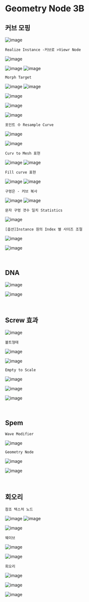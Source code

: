 Geometry Node 3B
===================

커브 모핑
------------

![image](https://user-images.githubusercontent.com/30430227/139566756-9ede578e-b614-4bc6-85b4-b671a82dbdb9.png)

`Realize Instance -커브로 >Viewr Node`

![image](https://user-images.githubusercontent.com/30430227/139566812-7d4db1df-89c9-4c90-81d5-90e7239f309b.png)

![image](https://user-images.githubusercontent.com/30430227/139566780-df5a9ea3-f646-4a70-af17-0b36cf9acdab.png)
![image](https://user-images.githubusercontent.com/30430227/139566802-cd32a049-5ba2-4d6c-9a2b-3a101d844c95.png)

`Morph Target`

![image](https://user-images.githubusercontent.com/30430227/139566970-2ba82ba5-813f-4037-a5f8-dbf0f994c2b9.png)
![image](https://user-images.githubusercontent.com/30430227/139566984-b9b8d0b9-16c6-43f0-8379-6d1d731760e4.png)

![image](https://user-images.githubusercontent.com/30430227/139567006-3a859035-3fba-491c-998a-37b60c8aa736.png)

![image](https://user-images.githubusercontent.com/30430227/139567025-012625e1-5e96-4b06-a91a-da17dcb44d92.png)

![image](https://user-images.githubusercontent.com/30430227/139567040-f3f46ec9-13bb-413b-839d-78a9f3210d0e.png)

`포인트 수 Resample Curve`

![image](https://user-images.githubusercontent.com/30430227/139567087-da787e5c-42bd-4451-bd13-bb42cb04ff2c.png)

![image](https://user-images.githubusercontent.com/30430227/139567114-8a5e3745-df1a-4fcf-910e-61b1e00c28e6.png)

`Curv to Mesh 표현`

![image](https://user-images.githubusercontent.com/30430227/139567231-7e1de37c-a964-4acc-bb9c-509503bef0ef.png)
![image](https://user-images.githubusercontent.com/30430227/139567217-17058b2b-e06d-4380-88ac-3ca043b7e2cc.png)

`Fill curve 표현`

![image](https://user-images.githubusercontent.com/30430227/139567263-1830d0c9-8924-429f-a778-225ec842f28e.png)
![image](https://user-images.githubusercontent.com/30430227/139567266-671abaf2-59dd-4804-8ee3-1d39a3ce8071.png)

`구멍은 - 커브 복사`

![image](https://user-images.githubusercontent.com/30430227/139567391-76f4a4db-0006-466c-8fb4-6a00923b19ef.png)
![image](https://user-images.githubusercontent.com/30430227/139567386-d5d2db0a-1eab-4c21-873d-6953102b098e.png)

`문자 구멍 갯수 일치 Statistics`

![image](https://user-images.githubusercontent.com/30430227/139567684-03b45528-b426-4134-862a-945b2ab2d07a.png)

`[옵션]Instance 원의 Index 별 사이즈 조절`

![image](https://user-images.githubusercontent.com/30430227/139568234-2bf866ba-3423-4de0-bccb-8f3ad9c050ee.png)

![image](https://user-images.githubusercontent.com/30430227/139568263-9c8cdefc-580d-47a6-9ea1-656cbd5cafd8.png)

<br>

DNA
-----

![image](https://user-images.githubusercontent.com/30430227/139569905-e24fde17-4a96-445b-8735-66e707adaca2.png)

![image](https://user-images.githubusercontent.com/30430227/139569920-9efe1430-4156-4181-ab67-01c2dfcdcf5b.png)

<br>

Screw 효과
------------

![image](https://user-images.githubusercontent.com/30430227/139607359-c8ff6d0e-47bb-422b-93e2-703c92b07be3.png)

`볼트형태`

![image](https://user-images.githubusercontent.com/30430227/139607612-b32131d1-5b05-4078-bb49-606bc09f64ab.png)

![image](https://user-images.githubusercontent.com/30430227/139607848-210cc9ff-877d-498c-8d82-81d03e557e86.png)

`Empty to Scale`

![image](https://user-images.githubusercontent.com/30430227/139607961-99dbedf2-bb31-4f61-86fa-c7564e8ad978.png)

![image](https://user-images.githubusercontent.com/30430227/139607944-40e3f6c0-c24b-4392-8a5b-e59eeda66b55.png)

![image](https://user-images.githubusercontent.com/30430227/139608025-ebdbf441-b1e2-4baa-b003-3d9a9bf870c4.png)

<br>

Spem
------

`Wave Modifier`

![image](https://user-images.githubusercontent.com/30430227/139609206-963475d9-120e-4591-996d-c3f821e34700.png)

`Geometry Node`

![image](https://user-images.githubusercontent.com/30430227/139609251-672b2544-0208-4795-a293-ed9f0ade1d12.png)

![image](https://user-images.githubusercontent.com/30430227/139609336-ab25b8df-6dd7-4c3c-bff2-3451632c410b.png)

<br>

회오리
-------

`참조 텍스처 노드`

![image](https://user-images.githubusercontent.com/30430227/139713673-3aa9e968-e4f7-4882-8e2d-f633950a5e28.png)
![image](https://user-images.githubusercontent.com/30430227/139713611-7c8b3b8d-2f5e-4118-89f8-2512ed568801.png)

![image](https://user-images.githubusercontent.com/30430227/139713730-c6e1f1d5-e3ca-4d23-8239-82040c59cfef.png)

`웨이브`

![image](https://user-images.githubusercontent.com/30430227/139714249-d278be7b-3ba8-4003-acc7-7538df0d6a1c.png)

![image](https://user-images.githubusercontent.com/30430227/139714439-8ba634ea-faa4-4167-9be0-842f86f85f9c.png)

`회오리`

![image](https://user-images.githubusercontent.com/30430227/139714893-1caf9759-1689-49e5-952e-4a8ec00a50bc.png)

![image](https://user-images.githubusercontent.com/30430227/139714971-2d85f161-4328-4ce5-91db-4d6f1ac481f0.png)

![image](https://user-images.githubusercontent.com/30430227/139715003-9447a593-f970-410c-9991-49d4bf06a566.png)


